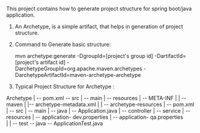 This project contains how to generate project structure for spring boot/java application.

1. An Archetype, is a simple artifact, that helps in generation of project structure.


2. Command to Generate basic structure:

      mvn archetype:generate
      -DgroupId=[project's group id]
      -DartifactId=[project's artifact id]
      -DarchetypeGroupId=org.apache.maven.archetypes
      -DarchetypeArtifactId=maven-archetype-archetype

         
  

3. Typical Project Structure for Archetype : 


Archetype
  | -- pom.xml
     --  src
           | -- main
                       | -- resources
                                    | -- META-INF
                                    |             | -- maven
                                    |                        |-- archetype-metadata.xml
                                    |
                                    | -- archetype-resources
                                                      | -- pom.xml
                                                      | -- src
                                                                | -- main
                                                                |           -- java
                                                                |                   -- Application.java
                                                                |                   -- controller
                                                                |                   -- service
                                                                |           --  resources
                                                                |                   --  application- dev.properties
                                                                |                    --  application- qa.properties  
                                                                |
                                                                | -- test
                                                                            -- java
                                                                                      -- ApplicationTest.java
